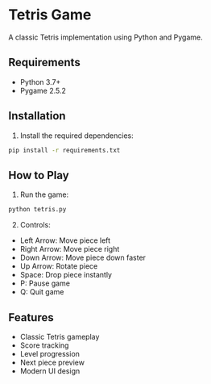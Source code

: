 # Tetris Game

A classic Tetris implementation using Python and Pygame.

## Requirements
- Python 3.7+
- Pygame 2.5.2

## Installation
1. Install the required dependencies:
```bash
pip install -r requirements.txt
```

## How to Play
1. Run the game:
```bash
python tetris.py
```

2. Controls:
- Left Arrow: Move piece left
- Right Arrow: Move piece right
- Down Arrow: Move piece down faster
- Up Arrow: Rotate piece
- Space: Drop piece instantly
- P: Pause game
- Q: Quit game

## Features
- Classic Tetris gameplay
- Score tracking
- Level progression
- Next piece preview
- Modern UI design 